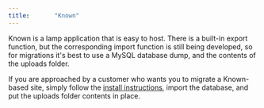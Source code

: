 ```yaml
---
title:       "Known"
---
```

Known is a lamp application that is easy to host. There is a built-in export function, but the corresponding import function is still being developed, so for migrations it's best to use a MySQL database dump, and the contents of the uploads folder.

If you are approached by a customer who wants you to migrate a Known-based site, simply follow the [install instructions](https://withknown.com/developers/), import the database, and put the uploads folder contents in place.
